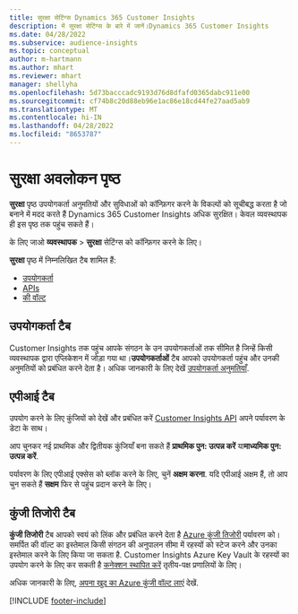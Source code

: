 ```yaml
---
title: सुरक्षा सेटिंग्स Dynamics 365 Customer Insights
description: में सुरक्षा सेटिंग्स के बारे में जानें।Dynamics 365 Customer Insights
ms.date: 04/28/2022
ms.subservice: audience-insights
ms.topic: conceptual
author: m-hartmann
ms.author: mhart
ms.reviewer: mhart
manager: shellyha
ms.openlocfilehash: 5d73bacccadc9193d76d8dfafd0365dabc911e00
ms.sourcegitcommit: cf74b8c20d88eb96e1ac86e18cd44fe27aad5ab9
ms.translationtype: MT
ms.contentlocale: hi-IN
ms.lasthandoff: 04/28/2022
ms.locfileid: "8653787"
---
```

# <a name="security-overview-page"></a>सुरक्षा अवलोकन पृष्ठ

**सुरक्षा** पृष्ठ उपयोगकर्ता अनुमतियों और सुविधाओं को कॉन्फ़िगर करने के विकल्पों को सूचीबद्ध करता है जो बनाने में मदद करते हैं Dynamics 365 Customer Insights अधिक सुरक्षित। केवल व्यवस्थापक ही इस पृष्ठ तक पहुंच सकते हैं। 

के लिए जाओ **व्यवस्थापक** > **सुरक्षा** सेटिंग्स को कॉन्फ़िगर करने के लिए।

**सुरक्षा** पृष्ठ में निम्नलिखित टैब शामिल हैं:
- [उपयोगकर्ता](#users-tab)
- [APIs](#apis-tab)
- [की वॉल्ट](#key-vault-tab)

## <a name="users-tab"></a>उपयोगकर्ता टैब

Customer Insights तक पहुंच आपके संगठन के उन उपयोगकर्ताओं तक सीमित है जिन्हें किसी व्यवस्थापक द्वारा एप्लिकेशन में जोड़ा गया था।**उपयोगकर्ताओं** टैब आपको उपयोगकर्ता पहुंच और उनकी अनुमतियों को प्रबंधित करने देता है। अधिक जानकारी के लिए देखें [उपयोगकर्ता अनुमतियाँ](permissions.md).

## <a name="apis-tab"></a>एपीआई टैब

उपयोग करने के लिए कुंजियों को देखें और प्रबंधित करें [Customer Insights API](apis.md) अपने पर्यावरण के डेटा के साथ।

आप चुनकर नई प्राथमिक और द्वितीयक कुंजियाँ बना सकते हैं **प्राथमिक पुन: उत्पन्न करें** या**माध्यमिक पुन: उत्पन्न करें**. 

पर्यावरण के लिए एपीआई एक्सेस को ब्लॉक करने के लिए, चुनें **अक्षम करना**. यदि एपीआई अक्षम हैं, तो आप चुन सकते हैं **सक्षम** फिर से पहुंच प्रदान करने के लिए।

## <a name="key-vault-tab"></a>कुंजी तिजोरी टैब

**कुंजी तिजोरी** टैब आपको स्वयं को लिंक और प्रबंधित करने देता है [Azure कुंजी तिजोरी](/azure/key-vault/general/basic-concepts) पर्यावरण को।
समर्पित की वॉल्ट का इस्तेमाल किसी संगठन की अनुपालन सीमा में रहस्यों को स्टेज करने और उनका इस्तेमाल करने के लिए किया जा सकता है. Customer Insights Azure Key Vault के रहस्यों का उपयोग करने के लिए कर सकती है [कनेक्शन स्थापित करें](connections.md) तृतीय-पक्ष प्रणालियों के लिए।

अधिक जानकारी के लिए, [अपना खुद का Azure कुंजी वॉल्ट लाएं](use-azure-key-vault.md) देखें.


[!INCLUDE [footer-include](includes/footer-banner.md)]
